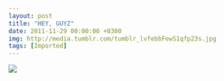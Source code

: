 ```yaml
---
layout: post
title: "HEY, GUYZ"
date: 2011-11-29 00:00:00 +0300
img: http://media.tumblr.com/tumblr_lvfebbFewS1qfp23s.jpg
tags: [Imported]
---
```


![](http://media.tumblr.com/tumblr_lvfebbFewS1qfp23s.jpg)